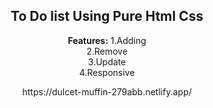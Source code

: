 <center>
<h2>To Do list Using Pure Html Css</h2>
<p>
<strong>Features:</strong>
1.Adding<br>
2.Remove<br>
3.Update<br>
4.Responsive<br></p>
<p>https://dulcet-muffin-279abb.netlify.app/<p>
</center>
